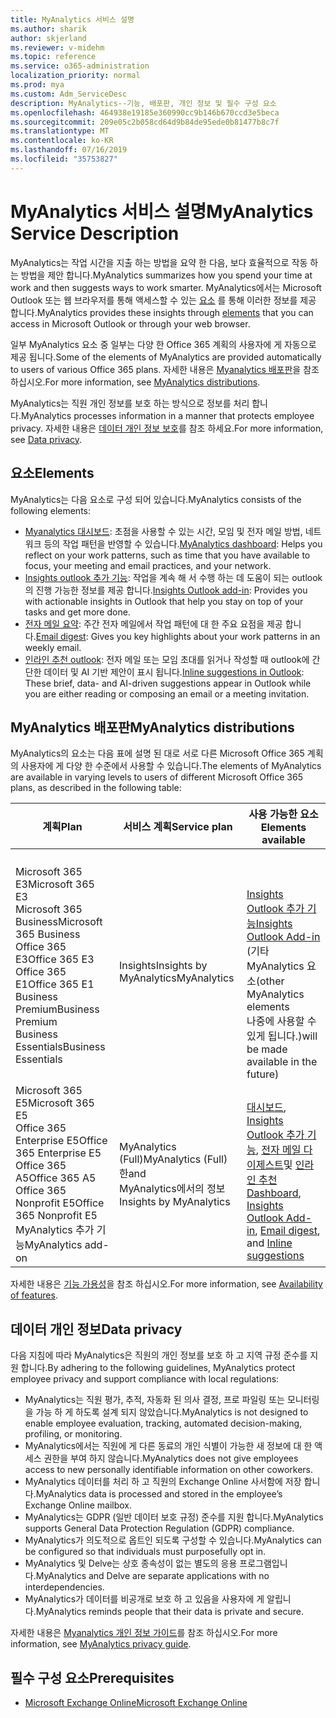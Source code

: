 ```yaml
---
title: MyAnalytics 서비스 설명
ms.author: sharik
author: skjerland
ms.reviewer: v-midehm
ms.topic: reference
ms.service: o365-administration
localization_priority: normal
ms.prod: mya
ms.custom: Adm_ServiceDesc
description: MyAnalytics--기능, 배포판, 개인 정보 및 필수 구성 요소
ms.openlocfilehash: 464938e19185e360990cc9b146b670ccd3e5beca
ms.sourcegitcommit: 209e05c2b058cd64d9b84de95ede0b81477b8c7f
ms.translationtype: MT
ms.contentlocale: ko-KR
ms.lasthandoff: 07/16/2019
ms.locfileid: "35753827"
---
```

# <a name="myanalytics-service-description"></a><span data-ttu-id="1dfbe-103">MyAnalytics 서비스 설명</span><span class="sxs-lookup"><span data-stu-id="1dfbe-103">MyAnalytics Service Description</span></span>

<span data-ttu-id="1dfbe-104">MyAnalytics는 작업 시간을 지출 하는 방법을 요약 한 다음, 보다 효율적으로 작동 하는 방법을 제안 합니다.</span><span class="sxs-lookup"><span data-stu-id="1dfbe-104">MyAnalytics summarizes how you spend your time at work and then suggests ways to work smarter.</span></span> <span data-ttu-id="1dfbe-105">MyAnalytics에서는 Microsoft Outlook 또는 웹 브라우저를 통해 액세스할 수 있는 [요소](#elements) 를 통해 이러한 정보를 제공 합니다.</span><span class="sxs-lookup"><span data-stu-id="1dfbe-105">MyAnalytics provides these insights through [elements](#elements) that you can access in Microsoft Outlook or through your web browser.</span></span>

<span data-ttu-id="1dfbe-106">일부 MyAnalytics 요소 중 일부는 다양 한 Office 365 계획의 사용자에 게 자동으로 제공 됩니다.</span><span class="sxs-lookup"><span data-stu-id="1dfbe-106">Some of the elements of MyAnalytics are provided automatically to users of various Office 365 plans.</span></span> <span data-ttu-id="1dfbe-107">자세한 내용은 [Myanalytics 배포판](#myanalytics-distributions)을 참조 하십시오.</span><span class="sxs-lookup"><span data-stu-id="1dfbe-107">For more information, see [MyAnalytics distributions](#myanalytics-distributions).</span></span>  

<span data-ttu-id="1dfbe-108">MyAnalytics는 직원 개인 정보를 보호 하는 방식으로 정보를 처리 합니다.</span><span class="sxs-lookup"><span data-stu-id="1dfbe-108">MyAnalytics processes information in a manner that protects employee privacy.</span></span> <span data-ttu-id="1dfbe-109">자세한 내용은 [데이터 개인 정보 보호](#data-privacy)를 참조 하세요.</span><span class="sxs-lookup"><span data-stu-id="1dfbe-109">For more information, see [Data privacy](#data-privacy).</span></span>

## <a name="elements"></a><span data-ttu-id="1dfbe-110">요소</span><span class="sxs-lookup"><span data-stu-id="1dfbe-110">Elements</span></span>

<span data-ttu-id="1dfbe-111">MyAnalytics는 다음 요소로 구성 되어 있습니다.</span><span class="sxs-lookup"><span data-stu-id="1dfbe-111">MyAnalytics consists of the following elements:</span></span>

* <span data-ttu-id="1dfbe-112">[Myanalytics 대시보드](https://docs.microsoft.com/workplace-analytics/myanalytics/use/dashboard-2): 초점을 사용할 수 있는 시간, 모임 및 전자 메일 방법, 네트워크 등의 작업 패턴을 반영할 수 있습니다.</span><span class="sxs-lookup"><span data-stu-id="1dfbe-112">[MyAnalytics dashboard](https://docs.microsoft.com/workplace-analytics/myanalytics/use/dashboard-2): Helps you reflect on your work patterns, such as time that you have available to focus, your meeting and email practices, and your network.</span></span>
* <span data-ttu-id="1dfbe-113">[Insights outlook 추가 기능](https://docs.microsoft.com/workplace-analytics/myanalytics/use/add-in): 작업을 계속 해 서 수행 하는 데 도움이 되는 outlook의 진행 가능한 정보를 제공 합니다.</span><span class="sxs-lookup"><span data-stu-id="1dfbe-113">[Insights Outlook add-in](https://docs.microsoft.com/workplace-analytics/myanalytics/use/add-in): Provides you with actionable insights in Outlook that help you stay on top of your tasks and get more done.</span></span>
* <span data-ttu-id="1dfbe-114">[전자 메일 요약](https://docs.microsoft.com/workplace-analytics/myanalytics/use/email-digest): 주간 전자 메일에서 작업 패턴에 대 한 주요 요점을 제공 합니다.</span><span class="sxs-lookup"><span data-stu-id="1dfbe-114">[Email digest](https://docs.microsoft.com/workplace-analytics/myanalytics/use/email-digest): Gives you key highlights about your work patterns in an weekly email.</span></span>
* <span data-ttu-id="1dfbe-115">[인라인 추천 outlook](https://docs.microsoft.com/workplace-analytics/myanalytics/use/mya-notifications): 전자 메일 또는 모임 초대를 읽거나 작성할 때 outlook에 간단한 데이터 및 AI 기반 제안이 표시 됩니다.</span><span class="sxs-lookup"><span data-stu-id="1dfbe-115">[Inline suggestions in Outlook](https://docs.microsoft.com/workplace-analytics/myanalytics/use/mya-notifications): These brief, data- and AI-driven suggestions appear in Outlook while you are either reading or composing an email or a meeting invitation.</span></span>

## <a name="myanalytics-distributions"></a><span data-ttu-id="1dfbe-116">MyAnalytics 배포판</span><span class="sxs-lookup"><span data-stu-id="1dfbe-116">MyAnalytics distributions</span></span>

<span data-ttu-id="1dfbe-117">MyAnalytics의 요소는 다음 표에 설명 된 대로 서로 다른 Microsoft Office 365 계획의 사용자에 게 다양 한 수준에서 사용할 수 있습니다.</span><span class="sxs-lookup"><span data-stu-id="1dfbe-117">The elements of MyAnalytics are available in varying levels to users of different Microsoft Office 365 plans, as described in the following table:</span></span>

| <span data-ttu-id="1dfbe-118">계획</span><span class="sxs-lookup"><span data-stu-id="1dfbe-118">Plan</span></span> | <span data-ttu-id="1dfbe-119">서비스 계획</span><span class="sxs-lookup"><span data-stu-id="1dfbe-119">Service plan</span></span> | <span data-ttu-id="1dfbe-120">사용 가능한 요소</span><span class="sxs-lookup"><span data-stu-id="1dfbe-120">Elements available</span></span> |
| --- | --- | ----- |
| <span data-ttu-id="1dfbe-121">Microsoft 365 E3</span><span class="sxs-lookup"><span data-stu-id="1dfbe-121">Microsoft 365 E3</span></span></br><span data-ttu-id="1dfbe-122">Microsoft 365 Business</span><span class="sxs-lookup"><span data-stu-id="1dfbe-122">Microsoft 365 Business</span></span></br><span data-ttu-id="1dfbe-123">Office 365 E3</span><span class="sxs-lookup"><span data-stu-id="1dfbe-123">Office 365 E3</span></span></br><span data-ttu-id="1dfbe-124">Office 365 E1</span><span class="sxs-lookup"><span data-stu-id="1dfbe-124">Office 365 E1</span></span></br><span data-ttu-id="1dfbe-125">Business Premium</span><span class="sxs-lookup"><span data-stu-id="1dfbe-125">Business Premium</span></span></br><span data-ttu-id="1dfbe-126">Business Essentials</span><span class="sxs-lookup"><span data-stu-id="1dfbe-126">Business Essentials</span></span> |  <br><span data-ttu-id="1dfbe-127">Insights</span><span class="sxs-lookup"><span data-stu-id="1dfbe-127">Insights by</span></span> <br><span data-ttu-id="1dfbe-128">MyAnalytics</span><span class="sxs-lookup"><span data-stu-id="1dfbe-128">MyAnalytics</span></span>| </br></br></br>[<span data-ttu-id="1dfbe-129">Insights Outlook 추가 기능</span><span class="sxs-lookup"><span data-stu-id="1dfbe-129">Insights Outlook Add-in</span></span>](https://docs.microsoft.com/workplace-analytics/myanalytics/use/add-in) <br> <span data-ttu-id="1dfbe-130">(기타 MyAnalytics 요소</span><span class="sxs-lookup"><span data-stu-id="1dfbe-130">(other MyAnalytics elements</span></span><br> <span data-ttu-id="1dfbe-131">나중에 사용할 수 있게 됩니다.)</span><span class="sxs-lookup"><span data-stu-id="1dfbe-131">will be made available in the future)</span></span>|
| <span data-ttu-id="1dfbe-132">Microsoft 365 E5</span><span class="sxs-lookup"><span data-stu-id="1dfbe-132">Microsoft 365 E5</span></span></br><span data-ttu-id="1dfbe-133">Office 365 Enterprise E5</span><span class="sxs-lookup"><span data-stu-id="1dfbe-133">Office 365 Enterprise E5</span></span></br><span data-ttu-id="1dfbe-134">Office 365 A5</span><span class="sxs-lookup"><span data-stu-id="1dfbe-134">Office 365 A5</span></span></br><span data-ttu-id="1dfbe-135">Office 365 Nonprofit E5</span><span class="sxs-lookup"><span data-stu-id="1dfbe-135">Office 365 Nonprofit E5</span></span></br><span data-ttu-id="1dfbe-136">MyAnalytics 추가 기능</span><span class="sxs-lookup"><span data-stu-id="1dfbe-136">MyAnalytics add-on</span></span> | <span data-ttu-id="1dfbe-137">MyAnalytics (Full)</span><span class="sxs-lookup"><span data-stu-id="1dfbe-137">MyAnalytics (Full)</span></span><br><span data-ttu-id="1dfbe-138">한</span><span class="sxs-lookup"><span data-stu-id="1dfbe-138">and</span></span><br>  <span data-ttu-id="1dfbe-139">MyAnalytics에서의 정보</span><span class="sxs-lookup"><span data-stu-id="1dfbe-139">Insights by MyAnalytics</span></span> | </br><span data-ttu-id="1dfbe-140">[대시보드](https://docs.microsoft.com/workplace-analytics/myanalytics/use/dashboard-2), [Insights Outlook 추가 기능](https://docs.microsoft.com/workplace-analytics/myanalytics/use/add-in), [전자 메일 다이제스트](https://docs.microsoft.com/workplace-analytics/myanalytics/use/email-digest-2)및 [인라인 추천](https://docs.microsoft.com/workplace-analytics/myanalytics/use/mya-notifications)</span><span class="sxs-lookup"><span data-stu-id="1dfbe-140">[Dashboard](https://docs.microsoft.com/workplace-analytics/myanalytics/use/dashboard-2), [Insights Outlook Add-in](https://docs.microsoft.com/workplace-analytics/myanalytics/use/add-in), [Email digest](https://docs.microsoft.com/workplace-analytics/myanalytics/use/email-digest-2), and [Inline suggestions](https://docs.microsoft.com/workplace-analytics/myanalytics/use/mya-notifications)</span></span> |

<span data-ttu-id="1dfbe-141">자세한 내용은 [기능 가용성](https://docs.microsoft.com/workplace-analytics/myanalytics/overview/plans-environments)을 참조 하십시오.</span><span class="sxs-lookup"><span data-stu-id="1dfbe-141">For more information, see [Availability of features](https://docs.microsoft.com/workplace-analytics/myanalytics/overview/plans-environments).</span></span>

## <a name="data-privacy"></a><span data-ttu-id="1dfbe-142">데이터 개인 정보</span><span class="sxs-lookup"><span data-stu-id="1dfbe-142">Data privacy</span></span>

<span data-ttu-id="1dfbe-143">다음 지침에 따라 MyAnalytics은 직원의 개인 정보를 보호 하 고 지역 규정 준수를 지원 합니다.</span><span class="sxs-lookup"><span data-stu-id="1dfbe-143">By adhering to the following guidelines, MyAnalytics protect employee privacy and support compliance with local regulations:</span></span>

* <span data-ttu-id="1dfbe-144">MyAnalytics는 직원 평가, 추적, 자동화 된 의사 결정, 프로 파일링 또는 모니터링을 가능 하 게 하도록 설계 되지 않았습니다.</span><span class="sxs-lookup"><span data-stu-id="1dfbe-144">MyAnalytics is not designed to enable employee evaluation, tracking, automated decision-making, profiling, or monitoring.</span></span>
* <span data-ttu-id="1dfbe-145">MyAnalytics에서는 직원에 게 다른 동료의 개인 식별이 가능한 새 정보에 대 한 액세스 권한을 부여 하지 않습니다.</span><span class="sxs-lookup"><span data-stu-id="1dfbe-145">MyAnalytics does not give employees access to new personally identifiable information on other coworkers.</span></span>
* <span data-ttu-id="1dfbe-146">MyAnalytics 데이터를 처리 하 고 직원의 Exchange Online 사서함에 저장 합니다.</span><span class="sxs-lookup"><span data-stu-id="1dfbe-146">MyAnalytics data is processed and stored in the employee’s Exchange Online mailbox.</span></span>
* <span data-ttu-id="1dfbe-147">MyAnalytics는 GDPR (일반 데이터 보호 규정) 준수를 지원 합니다.</span><span class="sxs-lookup"><span data-stu-id="1dfbe-147">MyAnalytics supports General Data Protection Regulation (GDPR) compliance.</span></span>
* <span data-ttu-id="1dfbe-148">MyAnalytics가 의도적으로 옵트인 되도록 구성할 수 있습니다.</span><span class="sxs-lookup"><span data-stu-id="1dfbe-148">MyAnalytics can be configured so that individuals must purposefully opt in.</span></span>
* <span data-ttu-id="1dfbe-149">MyAnalytics 및 Delve는 상호 종속성이 없는 별도의 응용 프로그램입니다.</span><span class="sxs-lookup"><span data-stu-id="1dfbe-149">MyAnalytics and Delve are separate applications with no interdependencies.</span></span>
* <span data-ttu-id="1dfbe-150">MyAnalytics가 데이터를 비공개로 보호 하 고 있음을 사용자에 게 알립니다.</span><span class="sxs-lookup"><span data-stu-id="1dfbe-150">MyAnalytics reminds people that their data is private and secure.</span></span>

<span data-ttu-id="1dfbe-151">자세한 내용은 [Myanalytics 개인 정보 가이드](https://docs.microsoft.com/workplace-analytics/myanalytics/overview/privacy-guide)를 참조 하십시오.</span><span class="sxs-lookup"><span data-stu-id="1dfbe-151">For more information, see [MyAnalytics privacy guide](https://docs.microsoft.com/workplace-analytics/myanalytics/overview/privacy-guide).</span></span>

## <a name="prerequisites"></a><span data-ttu-id="1dfbe-152">필수 구성 요소</span><span class="sxs-lookup"><span data-stu-id="1dfbe-152">Prerequisites</span></span>

* [<span data-ttu-id="1dfbe-153">Microsoft Exchange Online</span><span class="sxs-lookup"><span data-stu-id="1dfbe-153">Microsoft Exchange Online</span></span>](https://docs.microsoft.com/office365/servicedescriptions/exchange-online-service-description/exchange-online-service-description)
